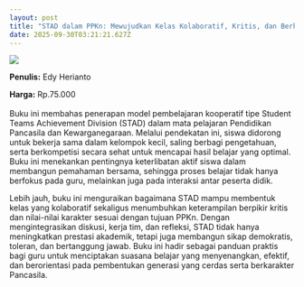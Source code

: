 ```yaml
---
layout: post
title: "STAD dalam PPKn: Mewujudkan Kelas Kolaboratif, Kritis, dan Berkarakter"
date: 2025-09-30T03:21:21.627Z
---
```

![](/images/uploads/stad-dalam-ppkn.jpg)

**P﻿enulis:** Edy Herianto

**Harga:** Rp.75.000\
\
Buku ini membahas penerapan model pembelajaran kooperatif tipe Student Teams Achievement Division (STAD) dalam mata pelajaran Pendidikan Pancasila dan Kewarganegaraan. Melalui pendekatan ini, siswa didorong untuk bekerja sama dalam kelompok kecil, saling berbagi pengetahuan, serta berkompetisi secara sehat untuk mencapai hasil belajar yang optimal. Buku ini menekankan pentingnya keterlibatan aktif siswa dalam membangun pemahaman bersama, sehingga proses belajar tidak hanya berfokus pada guru, melainkan juga pada interaksi antar peserta didik.

Lebih jauh, buku ini menguraikan bagaimana STAD mampu membentuk kelas yang kolaboratif sekaligus menumbuhkan keterampilan berpikir kritis dan nilai-nilai karakter sesuai dengan tujuan PPKn. Dengan mengintegrasikan diskusi, kerja tim, dan refleksi, STAD tidak hanya meningkatkan prestasi akademik, tetapi juga membangun sikap demokratis, toleran, dan bertanggung jawab. Buku ini hadir sebagai panduan praktis bagi guru untuk menciptakan suasana belajar yang menyenangkan, efektif, dan berorientasi pada pembentukan generasi yang cerdas serta berkarakter Pancasila.